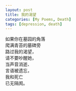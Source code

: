 ```yaml
---
layout: post
title: 我的渴望
categories: [My Poems, Death]
tags: [depression, death]
---
```


如果你在墓园的角落  
爬满青苔的墓碑旁  
路过我的渴望，  
请不要吵醒她，  
当声音消逝、  
言语被遗忘，  
我和死亡  
已无隔阂。  
